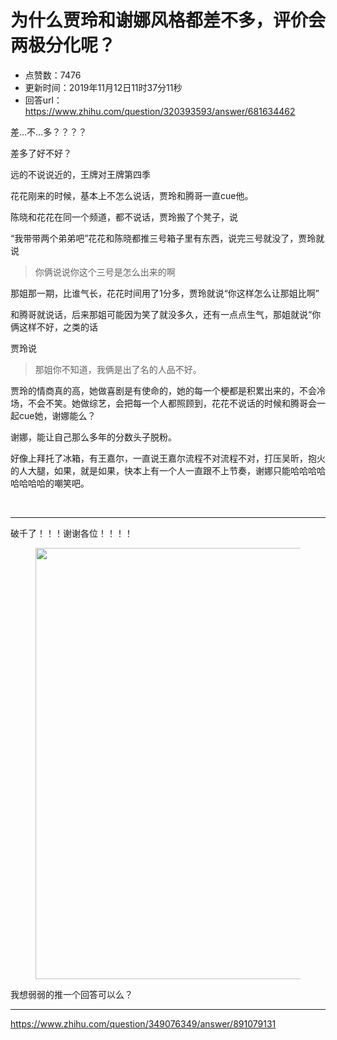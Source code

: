 # 为什么贾玲和谢娜风格都差不多，评价会两极分化呢？
- 点赞数：7476
- 更新时间：2019年11月12日11时37分11秒
- 回答url：https://www.zhihu.com/question/320393593/answer/681634462
<body>
 <p data-pid="rFHnc9-k">差…不…多？？？？</p>
 <p data-pid="zXb4K4FU">差多了好不好？</p>
 <p data-pid="LpegGpEo">远的不说说近的，王牌对王牌第四季</p>
 <p data-pid="orslZZF5">花花刚来的时候，基本上不怎么说话，贾玲和腾哥一直cue他。</p>
 <p data-pid="VrPC2of5">陈晓和花花在同一个频道，都不说话，贾玲搬了个凳子，说</p>
 <p data-pid="66ftx7NB">“我带带两个弟弟吧”花花和陈晓都推三号箱子里有东西，说完三号就没了，贾玲就说</p>
 <blockquote data-pid="BYKZx_FL">
  你俩说说你这个三号是怎么出来的啊
 </blockquote>
 <p data-pid="Z-lbMft1">那姐那一期，比谁气长，花花时间用了1分多，贾玲就说“你这样怎么让那姐比啊”</p>
 <p data-pid="Lnb86Cx1">和腾哥就说话，后来那姐可能因为笑了就没多久，还有一点点生气，那姐就说“你俩这样不好，之类的话</p>
 <p data-pid="OnC9gzkZ">贾玲说</p>
 <blockquote data-pid="QX8aP1bH">
  那姐你不知道，我俩是出了名的人品不好。
 </blockquote>
 <p data-pid="Cj8DI5x7">贾玲的情商真的高，她做喜剧是有使命的，她的每一个梗都是积累出来的，不会冷场，不会不笑。她做综艺，会把每一个人都照顾到，花花不说话的时候和腾哥会一起cue她，谢娜能么？</p>
 <p data-pid="lHc8Z9Jy">谢娜，能让自己那么多年的分数头子脱粉。</p>
 <p data-pid="vZr-OkOx">好像上拜托了冰箱，有王嘉尔，一直说王嘉尔流程不对流程不对，打压吴昕，抱火的人大腿，如果，就是如果，快本上有一个人一直跟不上节奏，谢娜只能哈哈哈哈哈哈哈哈的嘲笑吧。</p>
 <p class="ztext-empty-paragraph"><br></p>
 <hr>
 <p data-pid="2zvmxbsb">破千了！！！谢谢各位！！！！</p>
 <figure data-size="normal">
  <img src="https://pic1.zhimg.com/50/v2-70a6e981d0ac1c5ff2849f7ec3a6536f_720w.jpg?source=1940ef5c" data-rawwidth="690" data-rawheight="690" data-size="normal" data-original-token="v2-28ff4d8e8bcda5f66019d7d52c793969" data-default-watermark-src="https://picx.zhimg.com/50/v2-70013ec2896a145057bea6d14b130f6c_720w.jpg?source=1940ef5c" class="origin_image zh-lightbox-thumb" width="690" data-original="https://picx.zhimg.com/v2-70a6e981d0ac1c5ff2849f7ec3a6536f_r.jpg?source=1940ef5c">
 </figure>
 <p data-pid="5gE6-sjv">我想弱弱的推一个回答可以么？</p>
 <hr>
 <p data-pid="gUug35XJ"><a href="https://www.zhihu.com/question/349076349/answer/891079131" class="internal"><span class="invisible">https://www.</span><span class="visible">zhihu.com/question/3490</span><span class="invisible">76349/answer/891079131</span><span class="ellipsis"></span></a></p>
</body>